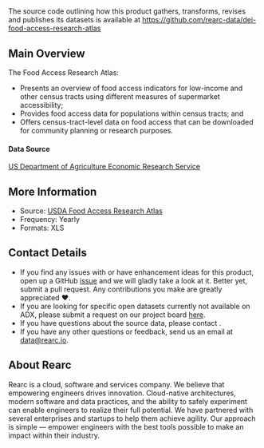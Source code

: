 # 

The source code outlining how this product gathers, transforms, revises and publishes its datasets is available at https://github.com/rearc-data/dei-food-access-research-atlas

## Main Overview
The Food Access Research Atlas:

- Presents an overview of food access indicators for low-income and other census tracts using different measures of supermarket accessibility;
- Provides food access data for populations within census tracts; and
- Offers census-tract-level data on food access that can be downloaded for community planning or research purposes.


#### Data Source
[US Department of Agriculture Economic Research Service](https://www.ers.usda.gov/) 

## More Information
- Source: [USDA Food Access Research Atlas](https://www.ers.usda.gov/data-products/food-access-research-atlas/) 
- Frequency: Yearly
- Formats: XLS

## Contact Details
- If you find any issues with or have enhancement ideas for this product, open up a GitHub [issue]() and we will gladly take a look at it. Better yet, submit a pull request. Any contributions you make are greatly appreciated :heart:.
- If you are looking for specific open datasets currently not available on ADX, please submit a request on our project board [here]().
- If you have questions about the source data, please contact .
- If you have any other questions or feedback, send us an email at data@rearc.io.

## About Rearc
Rearc is a cloud, software and services company. We believe that empowering engineers drives innovation. Cloud-native architectures, modern software and data practices, and the ability to safely experiment can enable engineers to realize their full potential. We have partnered with several enterprises and startups to help them achieve agility. Our approach is simple — empower engineers with the best tools possible to make an impact within their industry.
